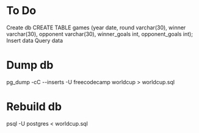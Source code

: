 # To Do
Create db
  CREATE TABLE games (year date, round varchar(30), winner varchar(30), opponent varchar(30), winner_goals int, opponent_goals int);  
Insert data
Query data

# Dump db
pg_dump -cC --inserts -U freecodecamp worldcup > worldcup.sql

# Rebuild db
psql -U postgres < worldcup.sql